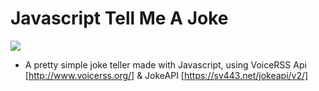 # Javascript Tell Me A Joke

![](https://i.imgur.com/HVGnHcZ.png)

- A pretty simple joke teller made with Javascript, using VoiceRSS Api [http://www.voicerss.org/] & JokeAPI [https://sv443.net/jokeapi/v2/]